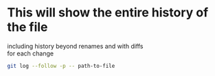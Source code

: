 # This will show the entire history of the file  

including history beyond renames and with diffs  
for each change  

```sh
git log --follow -p -- path-to-file
```
